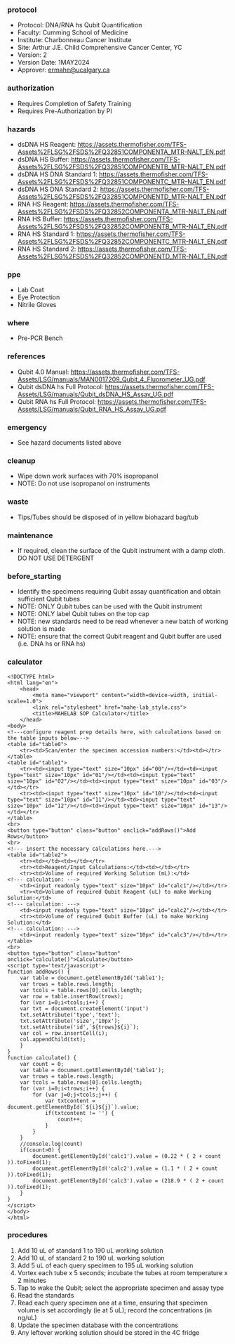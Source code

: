 ### protocol
- Protocol: DNA/RNA hs Qubit Quantification
- Faculty: Cumming School of Medicine
- Institute: Charbonneau Cancer Institute
- Site: Arthur J.E. Child Comprehensive Cancer Center, YC
- Version: 2
- Version Date: 1MAY2024
- Approver: ermahe@ucalgary.ca

### authorization
- Requires Completion of Safety Training
- Requires Pre-Authorization by PI

### hazards
- dsDNA HS Reagent: https://assets.thermofisher.com/TFS-Assets%2FLSG%2FSDS%2FQ32851COMPONENTA_MTR-NALT_EN.pdf
- dsDNA HS Buffer: https://assets.thermofisher.com/TFS-Assets%2FLSG%2FSDS%2FQ32851COMPONENTB_MTR-NALT_EN.pdf
- dsDNA HS DNA Standard 1: https://assets.thermofisher.com/TFS-Assets%2FLSG%2FSDS%2FQ32851COMPONENTC_MTR-NALT_EN.pdf
- dsDNA HS DNA Standard 2: https://assets.thermofisher.com/TFS-Assets%2FLSG%2FSDS%2FQ32851COMPONENTD_MTR-NALT_EN.pdf
- RNA HS Reagent: https://assets.thermofisher.com/TFS-Assets%2FLSG%2FSDS%2FQ32852COMPONENTA_MTR-NALT_EN.pdf
- RNA HS Buffer: https://assets.thermofisher.com/TFS-Assets%2FLSG%2FSDS%2FQ32852COMPONENTB_MTR-NALT_EN.pdf
- RNA HS Standard 1: https://assets.thermofisher.com/TFS-Assets%2FLSG%2FSDS%2FQ32852COMPONENTC_MTR-NALT_EN.pdf
- RNA HS Standard 2: https://assets.thermofisher.com/TFS-Assets%2FLSG%2FSDS%2FQ32852COMPONENTD_MTR-NALT_EN.pdf

### ppe
- Lab Coat
- Eye Protection
- Nitrile Gloves

### where
- Pre-PCR Bench

### references
- Qubit 4.0 Manual: https://assets.thermofisher.com/TFS-Assets/LSG/manuals/MAN0017209_Qubit_4_Fluorometer_UG.pdf
- Qubit dsDNA hs Full Protocol: https://assets.thermofisher.com/TFS-Assets/LSG/manuals/Qubit_dsDNA_HS_Assay_UG.pdf
- Qubit RNA hs Full Protocol: https://assets.thermofisher.com/TFS-Assets/LSG/manuals/Qubit_RNA_HS_Assay_UG.pdf

### emergency
- See hazard documents listed above

### cleanup
- Wipe down work surfaces with 70% isopropanol
- NOTE: Do not use isopropanol on instruments

### waste
- Tips/Tubes should be disposed of in yellow biohazard bag/tub

### maintenance
- If required, clean the surface of the Qubit instrument with a damp cloth. DO NOT USE DETERGENT

### before_starting
- Identify the specimens requiring Qubit assay quantification and obtain sufficient Qubit tubes 
- NOTE: ONLY Qubit tubes can be used with the Qubit instrument
- NOTE: ONLY label Qubit tubes on the top cap
- NOTE: new standards need to be read whenever a new batch of working solution is made
- NOTE: ensure that the correct Qubit reagent and Qubit buffer are used (i.e. DNA hs or RNA hs)

### calculator
~~~~
<!DOCTYPE html>
<html lang="en">
	<head>
		<meta name="viewport" content="width=device-width, initial-scale=1.0">
		<link rel="stylesheet" href="mahe-lab_style.css">
		<title>MAHELAB SOP Calculator</title>
	</head>
<body>
<!---configure reagent prep details here, with calculations based on the table inputs below--->
<table id="table0">
	<tr><td>Scan/enter the specimen accession numbers:</td><td></tr>
</table>
<table id="table1">
	<tr><td><input type="text" size="10px" id="00"/></td><td><input type="text" size="10px" id="01"/></td><td><input type="text" size="10px" id="02"/></td><td><input type="text" size="10px" id="03"/></td></tr>
	<tr><td><input type="text" size="10px" id="10"/></td><td><input type="text" size="10px" id="11"/></td><td><input type="text" size="10px" id="12"/></td><td><input type="text" size="10px" id="13"/></td></tr>
</table>
<br>
<button type="button" class="button" onclick="addRows()">Add Rows</button>
<br>
<!--- insert the necessary calculations here.--->
<table id="table2">
	<tr><td></td><td></td></tr>
	<tr><td>Reagent/Input Calculations:</td><td></td></tr>
	<tr><td>Volume of required Working Solution (mL):</td>
<!--- calculation: --->
	<td><input readonly type="text" size="10px" id="calc1"/></td></tr>
	<tr><td>Volume of required Qubit Reagent (uL) to make Working Solution:</td>
<!--- calculation: --->
	<td><input readonly type="text" size="10px" id="calc2"/></td></tr>
	<tr><td>Volume of required Qubit Buffer (uL) to make Working Solution:</td>
<!--- calculation: --->
	<td><input readonly type="text" size="10px" id="calc3"/></td></tr>
</table>
<br>
<button type="button" class="button" onclick="calculate()">Calculate</button>
<script type='text/javascript'>
function addRows() {
    var table = document.getElementById('table1');
    var trows = table.rows.length;
    var tcols = table.rows[0].cells.length;
    var row = table.insertRow(trows);
    for (var i=0;i<tcols;i++) {
	var txt = document.createElement('input')
	txt.setAttribute('type','text');
	txt.setAttribute('size','10px');
	txt.setAttribute('id',`${trows}${i}`);
	var col = row.insertCell(i);
	col.appendChild(txt);
    }
}	
function calculate() {
    var count = 0;
    var table = document.getElementById('table1');
    var trows = table.rows.length;
    var tcols = table.rows[0].cells.length;
    for (var i=0;i<trows;i++) {
        for (var j=0;j<tcols;j++) {
            var txtcontent = document.getElementById(`${i}${j}`).value;
            if(txtcontent != '') {
                count++;
            }
        }
    }
    //console.log(count)
    if(count>0) {
        document.getElementById('calc1').value = (0.22 * ( 2 + count )).toFixed(1);
        document.getElementById('calc2').value = (1.1 * ( 2 + count )).toFixed(1);
        document.getElementById('calc3').value = (218.9 * ( 2 + count )).toFixed(1);
    }
}
</script>
</body>
</html>
~~~~
### procedures
1. Add 10 uL of standard 1 to 190 uL working solution
2. Add 10 uL of standard 2 to 190 uL working solution
3. Add 5 uL of each query specimen to 195 uL working solution
4. Vortex each tube x 5 seconds; incubate the tubes at room temperature x 2 minutes
5. Tap to wake the Qubit; select the appropriate specimen and assay type
6. Read the standards
7. Read each query specimen one at a time, ensuring that specimen volume is set accordingly (ie at 5 uL); record the concentrations (in ng/uL)
8. Update the specimen database with the concentrations
9. Any leftover working solution should be stored in the 4C fridge
